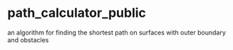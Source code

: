 # path_calculator_public
an algorithm for finding the shortest path on surfaces with outer boundary and obstacles 
